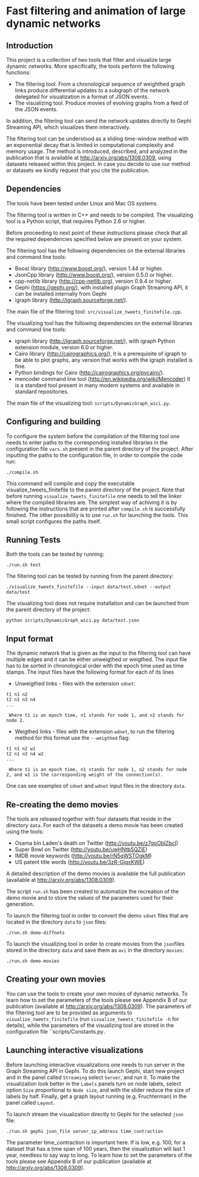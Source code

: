 Fast filtering and animation of large dynamic networks
======================================================

Introduction
------------

This project is a collection of two tools that filter and visualize large dynamic
networks. More specifically, the tools perform the following functions:

  * The filtering tool. From a chronological sequence of weighthed graph links produce differential updates to a subgraph of the network delegated for visualization in a format of JSON events.
  * The visualizing tool. Produce movies of evolving graphs from a feed of the JSON events.

In addition, the filtering tool can send the network updates directly to Gephi
Streaming API, which visualizes them interactively.

The filtering tool can be understood as a sliding time-window method with an exponential decay that is limited in computational complexity and memory usage. The method is introduced, described, and analyzed in the publication that is available at http://arxiv.org/abs/1308.0309, using datasets released within this project. In case you decide to use our method or datasets we kindly request that you cite the publication.

Dependencies
------------

The tools have been tested under Linux and Mac OS systems.

The filtering tool is written in C++ and needs to be compiled. The visualizing tool is a Python script, that requires Python 2.6 or higher.

Before proceeding to next point of these instructions please check that all the required dependencies specified below are present on your system.

The filtering tool has the following dependencies on the external libraries and
command line tools:
  *  Boost library (http://www.boost.org/), version 1.44 or higher.
  *  JsonCpp library (http://www.boost.org/), version 0.5.0 or higher.
  *  cpp-netlib library (http://cpp-netlib.org), version 0.9.4 or higher.
  *  Gephi (https://gephi.org/), with installed plugin Graph Streaming API,
     it can be installed internally from Gephi
  *  igraph library (http://igraph.sourceforge.net/).

The main file of the filtering tool: ``src/visualize_tweets_finitefile.cpp``.

The visualizing tool has the following dependencies on the external libraries and
command line tools:
  *  igraph library (http://igraph.sourceforge.net/), with igraph Python
     extension module, version 6.0 or higher.
  *  Cairo library (http://cairographics.org/), it is a prerequisite of igraph
     to be able to plot graphs, any version that works with the igraph installed
     is fine.
  *  Python bindings for Cairo (http://cairographics.org/pycairo/).
  *  mencoder command line tool (http://en.wikipedia.org/wiki/Mencoder)
     It is a standard tool present in many modern systems and available in
     standard repositories.

The main file of the visualizing tool: ``scripts/DynamicGraph_wici.py``.

Configuring and building
------------------------

To configure the system before the compilation of the filtering tool one needs to
enter paths to the corresponding installed libraries in the configuration file
``vars.sh`` present in the parent directory of the project. After inputting the paths to the configuration file, in order to compile the
code run:

    ./compile.sh

This command will compile and copy the executable visualize_tweets_finitefile
to the parent directory of the project. Note that before running
``visualize_tweets_finitefile`` one needs to tell the linker where the compiled
libraries are. The simplest way of achiving it is by following the instructions
that are printed after ``compile.sh`` is successfully finished. The other
possibility is to use ``run.sh`` for launching the tools. This small script
configures the paths itself.


Running Tests
-------------

Both the tools can be tested by running:

    ./run.sh test

The filtering tool can be tested by running from the parent directory:

    ./visualize_tweets_finitefile --input data/test.sdnet --output data/test

The visualizing tool does not require installation and can be launched from the
parent directory of the project:

    python scripts/DynamicGraph_wici.py data/test.json


Input format
------------
The dynamic network that is given as the input to the filtering tool can have multiple edges and it can be either unweigthed or weigthed. The input file has to be sorted in chronological order with the epoch time used as time stamps. The input files have the following format for each of its lines

  *  Unweigthed links  - files with the extension ``sdnet``:

    t1 n1 n2
    t2 n1 n3 n4
    ...

     Where t1 is an epoch time, n1 stands for node 1, and n2 stands for node 2.

  *  Weigthed links - files with the extension ``wdnet``, to run the filtering method for this format use the ``--weigthed`` flag:

    t1 n1 n2 w1
    t2 n1 n3 n4 w2
    ...

     Where t1 is an epoch time, n1 stands for node 1, n2 stands for node 2, and w1 is the corresponding weight of the connection(s).

One cas see examples of ``sdnet`` and  ``wdnet`` input files in the directory ``data``.


Re-creating the demo movies
---------------------------

The tools are released together with four datasets that reside in the directory
``data``. For each of the datasets a demo movie has been created using the tools:
  *  Osama bin Laden's death on Twitter (http://youtu.be/z7goOblZbcI)
  *  Super Bowl on Twitter (http://youtu.be/uwHNtb5QZlE)
  *  IMDB movie keywords (http://youtu.be/rN5qWSTOgkM)
  *  US patent title words (http://youtu.be/3zR-GjgxKWE)

A detailed description of the demo movies is available the full publication
(available at http://arxiv.org/abs/1308.0309).

The script ``run.sh`` has been created to automatize the recreation of the
demo movie and to store the values of the parameters used for their generation.

To launch the filtering tool in order to convert the demo ``sdnet`` files that are
located in the directory ``data`` to ``json`` files:

    ./run.sh demo-diffnets

To launch the visualizing tool in order to create movies from the ``json``files
stored in the directory ``data`` and save them as ``avi`` in the directory
``movies``:

    ./run.sh demo-movies

Creating your own movies
------------------------

You can use the tools to create your own movies of dynamic networks. To learn how to set the parameters of the tools please see Appendix B of our publication (available at http://arxiv.org/abs/1308.0309). The parameters of the filtering tool are to be provided as arguments to ``visualize_tweets_finitefile`` (run ``visualize_tweets_finitefile -h`` for details), while the parameters of the visualizing tool are stored in the configuration file ``scripts/Constants.py`.`

Launching interactive visualizations
------------------------------------

Before launching interactive visualizations one needs to run server in the Graph
Streaming API in Gephi. To do this launch Gephi, start new project
and in the panel called ``Streaming`` select ``Server``, and run it.
To make the visualization look better in the ``Labels`` panels turn on
node labels, select option ``Size`` proportional to ``Node size``, and
with the slider reduce the size of labels by half. Finally, get a
graph layout running (e.g. Fruchterman) in the panel called
``Layout``.

To launch stream the visualization directly to Gephi for the selected
``json`` file:

    ./run.sh gephi json_file server_ip_address time_contraction

The parameter time_contraction is important here. If is low, e.g. 100,
for a dataset that has a time span of 100 years, then the visualization
will last 1 year, needless to say way to long. To learn how to set the parameters of the tools please see Appendix B of our publication (available at http://arxiv.org/abs/1308.0309).






